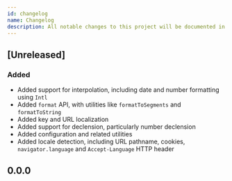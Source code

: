 ```yaml
---
id: changelog
name: Changelog
description: All notable changes to this project will be documented in this file.
---
```


## [Unreleased]

### Added

- Added support for interpolation, including date and number formatting using `Intl`
- Added `format` API, with utilities like `formatToSegments` and `formatToString`
- Added key and URL localization
- Added support for declension, particularly number declension
- Added configuration and related utilities
- Added locale detection, including URL pathname, cookies, `navigator.language` and `Accept-Language` HTTP header

## 0.0.0
